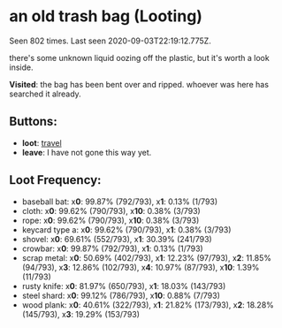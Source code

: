 # an old trash bag (Looting)

Seen 802 times. Last seen 2020-09-03T22:19:12.775Z.

there's some unknown liquid oozing off the plastic, but it's worth a look inside.

**Visited**: the bag has been bent over and ripped. whoever was here has searched it already.

## Buttons:

- **loot**: [travel](travel-travel.md)
- **leave**: I have not gone this way yet.

## Loot Frequency:

  - baseball bat: x**0**: 99.87% (792/793), x**1**: 0.13% (1/793)
  - cloth: x**0**: 99.62% (790/793), x**10**: 0.38% (3/793)
  - rope: x**0**: 99.62% (790/793), x**10**: 0.38% (3/793)
  - keycard type a: x**0**: 99.62% (790/793), x**1**: 0.38% (3/793)
  - shovel: x**0**: 69.61% (552/793), x**1**: 30.39% (241/793)
  - crowbar: x**0**: 99.87% (792/793), x**1**: 0.13% (1/793)
  - scrap metal: x**0**: 50.69% (402/793), x**1**: 12.23% (97/793), x**2**: 11.85% (94/793), x**3**: 12.86% (102/793), x**4**: 10.97% (87/793), x**10**: 1.39% (11/793)
  - rusty knife: x**0**: 81.97% (650/793), x**1**: 18.03% (143/793)
  - steel shard: x**0**: 99.12% (786/793), x**10**: 0.88% (7/793)
  - wood plank: x**0**: 40.61% (322/793), x**1**: 21.82% (173/793), x**2**: 18.28% (145/793), x**3**: 19.29% (153/793)
